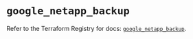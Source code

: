 # `google_netapp_backup`

Refer to the Terraform Registry for docs: [`google_netapp_backup`](https://registry.terraform.io/providers/hashicorp/google-beta/6.40.0/docs/resources/google_netapp_backup).
